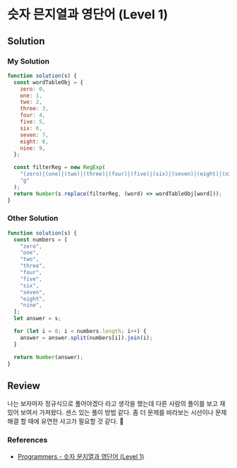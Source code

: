 # 슷자 믄지열과 영단어 (Level 1)

## Solution

### My Solution

```js
function solution(s) {
  const wordTableObj = {
    zero: 0,
    one: 1,
    two: 2,
    three: 3,
    four: 4,
    five: 5,
    six: 6,
    seven: 7,
    eight: 8,
    nine: 9,
  };

  const filterReg = new RegExp(
    "(zero)|(one)|(two)|(three)|(four)|(five)|(six)|(seven)|(eight)|(nine)",
    "g"
  );
  return Number(s.replace(filterReg, (word) => wordTableObj[word]));
}
```

### Other Solution

```js
function solution(s) {
  const numbers = [
    "zero",
    "one",
    "two",
    "three",
    "four",
    "five",
    "six",
    "seven",
    "eight",
    "nine",
  ];
  let answer = s;

  for (let i = 0; i < numbers.length; i++) {
    answer = answer.split(numbers[i]).join(i);
  }

  return Number(answer);
}
```

## Review

나는 보자마자 정규식으로 풀어야겠다 라고 생각을 했는데 다른 사람의 풀이를 보고 재밌어 보여서 가져왔다. 센스 있는 풀이 방법 같다. 좀 더 문제를 바라보는 시선이나 문제 해결 할 때에 유연한 사고가 필요할 것 같다. 🤔

### References

- [Programmers - 슷자 문지열과 영단어 (Level 1)](https://programmers.co.kr/learn/courses/30/lessons/81301)

